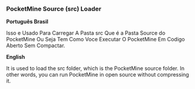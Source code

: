 ### PocketMine Source (src) Loader


**Português Brasil**

Isso e Usado Para Carregar A Pasta src Que é a Pasta Source do PocketMine Ou Seja Tem Como Voce Executar O PocketMine Em Codigo Aberto Sem Compactar.

**English**

It is used to load the src folder, which is the PocketMine source folder. In other words, you can run PocketMine in open source without compressing it.
